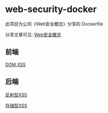 # web-security-docker

此项目为公司《Web安全概览》分享的 Dockerfile

分享文章可见: [Web安全概览](https://github.com/alo7/blog-FE/issues/21)

## 前端

[DOM XSS](https://github.com/alo7/web-security-docker/tree/master/front-end/XSS/DOM-XSS)

## 后端

[反射型XSS](https://github.com/alo7/web-security-docker/tree/master/back-end/XSS/non-persistent)

[存储型XSS](https://github.com/alo7/web-security-docker/tree/master/back-end/XSS/persistent)